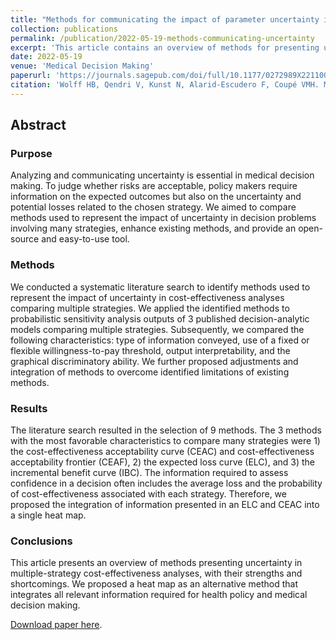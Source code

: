 ```yaml
---
title: "Methods for communicating the impact of parameter uncertainty in a multiple strategies cost-effectiveness comparison"
collection: publications
permalink: /publication/2022-05-19-methods-communicating-uncertainty
excerpt: 'This article contains an overview of methods for presenting uncertainty in multiple-strategy cost-effectiveness analyses. Code in Microsoft Excel and R is provided to easily analyze data using the methods discussed in this article.'
date: 2022-05-19
venue: 'Medical Decision Making'
paperurl: 'https://journals.sagepub.com/doi/full/10.1177/0272989X221100112'
citation: 'Wolff HB, Qendri V, Kunst N, Alarid-Escudero F, Coupé VMH. Methods for communicating the impact of parameter uncertainty in a multiple strategies cost-effectiveness comparison. Medical Decision Making. 2022;42(7):956-968.'
---
```

## Abstract
### Purpose
Analyzing and communicating uncertainty is essential in medical decision making. To judge whether risks are acceptable, policy makers require information on the expected outcomes but also on the uncertainty and potential losses related to the chosen strategy. We aimed to compare methods used to represent the impact of uncertainty in decision problems involving many strategies, enhance existing methods, and provide an open-source and easy-to-use tool.

### Methods
We conducted a systematic literature search to identify methods used to represent the impact of uncertainty in cost-effectiveness analyses comparing multiple strategies. We applied the identified methods to probabilistic sensitivity analysis outputs of 3 published decision-analytic models comparing multiple strategies. Subsequently, we compared the following characteristics: type of information conveyed, use of a fixed or flexible willingness-to-pay threshold, output interpretability, and the graphical discriminatory ability. We further proposed adjustments and integration of methods to overcome identified limitations of existing methods.

### Results
The literature search resulted in the selection of 9 methods. The 3 methods with the most favorable characteristics to compare many strategies were 1) the cost-effectiveness acceptability curve (CEAC) and cost-effectiveness acceptability frontier (CEAF), 2) the expected loss curve (ELC), and 3) the incremental benefit curve (IBC). The information required to assess confidence in a decision often includes the average loss and the probability of cost-effectiveness associated with each strategy. Therefore, we proposed the integration of information presented in an ELC and CEAC into a single heat map.

### Conclusions
This article presents an overview of methods presenting uncertainty in multiple-strategy cost-effectiveness analyses, with their strengths and shortcomings. We proposed a heat map as an alternative method that integrates all relevant information required for health policy and medical decision making.

[Download paper here](https://journals.sagepub.com/doi/full/10.1177/0272989X221100112).